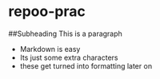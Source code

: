 # repoo-prac

##Subheading
This is a paragraph

- Markdown is easy
- Its just some extra characters
- these get turned into formatting later on
